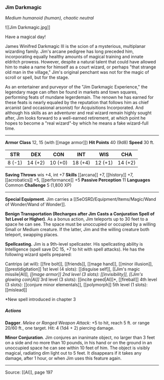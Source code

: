 ### Jim Darkmagic
_Medium humanoid (human), chaotic neutral_

![[Jim Darkmagic.jpg]]

Have a magical day!


James Winifred Darkmagic III is the scion of a mysterious, multiplanar wizarding family. Jim's arcane pedigree has long preceded him, incorporating equally healthy amounts of magical training and innate eldritch prowess. However, despite a natural talent that could have allowed him to make a name for himself as a court wizard, or perhaps "that strange old man in the village," Jim's original penchant was not for the magic of scroll or spell, but for the stage.

As an entertainer and purveyor of the "Jim Darkmagic Experience," the legendary mage can often be found in markets and town squares, performing feats of mundane legerdemain. The renown he has earned for these feats is nearly equaled by the reputation that follows him as chief arcanist (and occasional arsonist) for Acquisitions Incorporated. And although his skills as an adventurer and real wizard remain highly sought after, Jim looks forward to a well-earned retirement, at which point he hopes to become a "real wizard"-by which he means a fake wizard-full time.






---

**Armor Class** 12, 15 (with [[mage armor]])
**Hit Points** 40 (9d8)
**Speed** 30 ft.

| STR     | DEX     | CON     | INT     | WIS     | CHA     |
|---------|---------|---------|---------|---------|---------|
| 8 (-1) | 14 (+2) | 10 (+0) | 18 (+4) | 12 (+1) | 14 (+2) |

**Saving Throws** wis +4, int +7
**Skills** [[arcana]] +7, [[history]] +7, [[acrobatics]] +5, [[performance]] +5
**Passive Perception** 11
**Languages** Common
**Challenge** 5 (1,800 XP)

---

**Special Equipment**. Jim carries a [[5eOSRD/Equipment/Items/Magic/Wand of Wonder/Wand of Wonder]].

**Benign Transportation (Recharges after Jim Casts a Conjuration Spell of 1st Level or Higher)**. As a bonus action, Jim teleports up to 30 feet to a space he can see. The space must be unoccupied or occupied by a willing Small or Medium creature. If the latter, Jim and the willing creature both teleport, swapping places.

**Spellcasting.** Jim is a 9th-level spellcaster. His spellcasting ability is Intelligence (spell save DC 15, +7 to hit with spell attacks). He has the following wizard spells prepared:

Cantrips (at will): [[fire bolt]], [[friends]], [[mage hand]], [[minor illusion]], [[prestidigitation]]
1st level (4 slots): [[disguise self]], [[Jim's magic missile|AI]]*, [[mage armor]]
2nd level (3 slots): [[invisibility]], [[Jim's glowing coin|AI]]*
3rd level (3 slots): [[incite greed|AI]]*, [[fireball]]
4th level (3 slots): [[conjure minor elementals]], [[polymorph]]
5th level (1 slots): [[mislead]]

*New spell introduced in chapter 3

##### Actions
**Dagger**. _Melee or Ranged Weapon Attack:_ +5 to hit, reach 5 ft. or range 20/60 ft., one target. Hit: 4 (1d4 + 2) piercing damage.

**Minor Conjuration**. Jim conjures an inanimate object, no larger than 3 feet on a side and no more than 10 pounds, in his hand or on the ground in an unoccupied space he can see within 10 feet of him. The object is visibly magical, radiating dim light out to 5 feet. It disappears if it takes any damage, after 1 hour, or when Jim uses this feature again.


---

Source: [[AI]], page 197